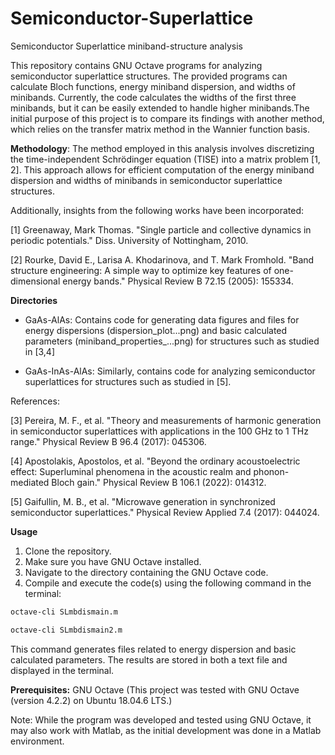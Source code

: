 # Semiconductor-Superlattice
Semiconductor Superlattice miniband-structure analysis


This repository contains GNU Octave programs for analyzing semiconductor superlattice structures. The provided programs can calculate Bloch functions, energy miniband dispersion, and widths of minibands. Currently, the code calculates the widths of the first three minibands, but it can be easily extended to handle higher minibands.The initial purpose of this project is to compare its findings with another method, which relies on the transfer matrix method in the Wannier function basis.

**Methodology**:
The method employed in this analysis involves discretizing the time-independent Schrödinger equation (TISE) into a matrix problem [1, 2]. This approach allows for efficient computation of the energy miniband dispersion and widths of minibands in semiconductor superlattice structures.

Additionally, insights from the following works have been incorporated:

[1] Greenaway, Mark Thomas. "Single particle and collective dynamics in periodic potentials." Diss. University of Nottingham, 2010.

[2] Rourke, David E., Larisa A. Khodarinova, and T. Mark Fromhold. "Band structure engineering: A simple way to optimize key features of one-dimensional energy bands." Physical Review B 72.15 (2005): 155334.



**Directories**

* GaAs-AlAs: Contains code for generating data figures and files for energy dispersions (dispersion_plot...png) and basic calculated parameters (miniband_properties_...png) for structures such as  studied in  [3,4]

* GaAs-InAs-AlAs: Similarly, contains code for analyzing semiconductor superlattices for structures such as  studied in [5].

References:

[3] Pereira, M. F., et al. "Theory and measurements of harmonic generation in semiconductor superlattices with applications in the 100 GHz to 1 THz range." Physical Review B 96.4 (2017): 045306.

[4] Apostolakis, Apostolos, et al. "Beyond the ordinary acoustoelectric effect: Superluminal phenomena in the acoustic realm and phonon-mediated Bloch gain." Physical Review B 106.1 (2022): 014312.

[5] Gaifullin, M. B., et al. "Microwave generation in synchronized semiconductor superlattices." Physical Review Applied 7.4 (2017): 044024.

**Usage**

1. Clone the repository.
2. Make sure you have GNU Octave installed.
3. Navigate to the directory containing the GNU Octave code.
4. Compile and execute the code(s) using the following command in the terminal:

```bash
octave-cli SLmbdismain.m
```


```bash
octave-cli SLmbdismain2.m
```



This command generates files related to energy dispersion and basic calculated parameters. The results are stored in both a text file and displayed in the terminal.


**Prerequisites:**
GNU Octave (This project was tested with GNU Octave (version 4.2.2) on Ubuntu 18.04.6 LTS.)

Note: While the program was developed and tested using GNU Octave, it may also work with Matlab, as the initial development was done in a Matlab environment.



